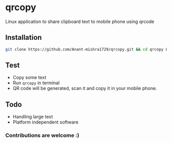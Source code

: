 # qrcopy
Linux application to share clipboard text to mobile phone using qrcode

## Installation

```sh
git clone https://github.com/Anant-mishra1729/qrcopy.git && cd qrcopy && chmod +x install.sh && ./install.sh
```

## Test
* Copy some text
* Run ```qrcopy``` in terminal 
* QR code will be generated, scan it and copy it in your mobile phone.

## Todo
* Handling large text
* Platform independent software

### Contributions are welcome :)
